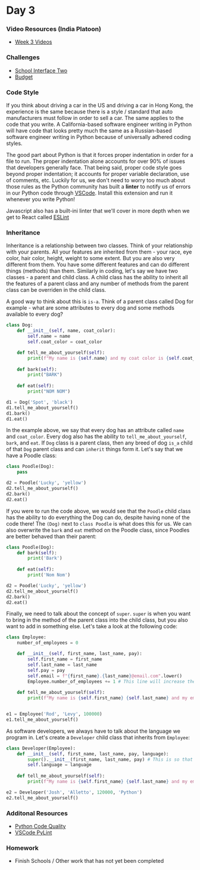Day 3
=======================
### Video Resources (India Platoon)
- [Week 3 Videos](https://www.youtube.com/playlist?list=PLu0CiQ7bzwERYl9BQgqCObTzijFbd73Oe)

### Challenges
* [School Interface Two](https://github.com/codeplatoon/school-interface-two)
* [Budget](https://github.com/codeplatoon/budget)

### Code Style
If you think about driving a car in the US and driving a car in Hong Kong, the experience is the same because there is a style / standard that auto manufacturers must follow in order to sell a car. The same applies to the code that you write. A California-based software engineer writing in Python will have code that looks pretty much the same as a Russian-based software engineer writing in Python because of universally adhered coding styles.

The good part about Python is that it forces proper indentation in order for a file to run. The proper indentation alone accounts for over 90% of issues that developers generally face. That being said, proper code style goes beyond proper indentation; it accounts for proper variable declaration, use of comments, etc. Luckily for us, we don't need to worry too much about those rules as the Python community has built a **linter** to notify us of errors in our Python code through [VSCode](https://code.visualstudio.com/docs/python/linting). Install this extension and run it whenever you write Python!

Javascript also has a built-ini linter that we'll cover in more depth when we get to React called [ESLint](https://eslint.org/)

### Inheritance
Inheritance is a relationship between two classes. Think of your relationship with your parents. All your features are inherited from them - your race, eye color, hair color, height, weight to some extent. But you are also very different from them. You have some different features and can do different things (methods) than them. Similarly in coding, let's say we have two classes - a parent and child class. A child class has the ability to inherit all the features of a parent class and any number of methods from the parent class can be overriden in the child class.

A good way to think about this is `is-a`. Think of a parent class called Dog for example - what are some attributes to every dog and some methods available to every dog?

```python
class Dog:
    def __init__(self, name, coat_color):
        self.name = name
        self.coat_color = coat_color

    def tell_me_about_yourself(self):
        print(f"My name is {self.name} and my coat color is {self.coat_color}")
    
    def bark(self):
        print("BARK")
    
    def eat(self):
        print("NOM NOM")

d1 = Dog('Spot', 'black')
d1.tell_me_about_yourself()
d1.bark()
d1.eat()
```
In the example above, we say that every dog has an attribute called `name` and `coat_color`. Every dog also has the ability to `tell_me_about_yourself`, `bark`, and `eat`. If `Dog` class is a parent class, then any breed of dog `is_a` child of that `Dog` parent class and can `inherit` things form it. Let's say that we have a Poodle class:

```python
class Poodle(Dog):
    pass

d2 = Poodle('Lucky', 'yellow')
d2.tell_me_about_yourself()
d2.bark()
d2.eat()
```
If you were to run the code above, we would see that the `Poodle` child class has the ability to do everything the Dog can do, despite having none of the code there! The `(Dog)` next to `class Poodle` is what does this for us. We can also overwrite the `bark` and `eat` method on the Poodle class, since Poodles are better behaved than their parent:
```python
class Poodle(Dog):
    def bark(self):
        print('Bark')
    
    def eat(self):
        print('Nom Nom')

d2 = Poodle('Lucky', 'yellow')
d2.tell_me_about_yourself()
d2.bark()
d2.eat()
```

Finally, we need to talk about the concept of `super`. `super` is when you want to bring in the method of the parent class into the child class, but you also want to add in something else. Let's take a look at the following code:

```python
class Employee:
    number_of_employees = 0

    def __init__(self, first_name, last_name, pay):
        self.first_name = first_name
        self.last_name = last_name
        self.pay = pay
        self.email = f"{first_name}.{last_name}@email.com".lower()
        Employee.number_of_employees += 1 # This line will increase the class variable "number_of_employees" across all instances of the Employee class
    
    def tell_me_about_yourself(self):
        print(f"My name is {self.first_name} {self.last_name} and my email address is {self.email}. I get paid ${self.pay} a year")


e1 = Employee('Rod', 'Levy', 100000)
e1.tell_me_about_yourself()
```

As software developers, we always have to talk about the language we program in. Let's create a `Developer` child class that inherits from `Employee`:
```python
class Developer(Employee):
    def __init__(self, first_name, last_name, pay, language):
        super().__init__(first_name, last_name, pay) # This is so that you don't need to do all of those `self.first_name = first_name` things again.
        self.language = language
    
    def tell_me_about_yourself(self):
        print(f"My name is {self.first_name} {self.last_name} and my email address is {self.email}. I get paid ${self.pay} a year. I program in {self.language}.")

e2 = Developer('Josh', 'Alletto', 120000, 'Python')
e2.tell_me_about_yourself()
```

### Additonal Resources
* [Python Code Quality](https://realpython.com/python-code-quality/)
* [VSCode PyLint](https://docs.microsoft.com/en-us/visualstudio/python/linting-python-code?view=vs-2017)

### Homework
* Finish Schools / Other work that has not yet been completed
